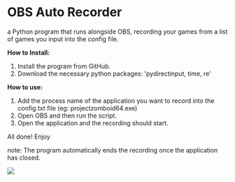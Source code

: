 # **OBS Auto Recorder**
a Python program that runs alongside OBS, recording your games from a list of games you input into the config file.

**How to Install:**
1. Install the program from GitHub.
2. Download the necessary python packages: 'pydirectinput, time, re'

**How to use:**
1. Add the process name of the application you want to record into the config.txt file (eg: projectzomboid64.exe)
2. Open OBS and then run the script.
3. Open the application and the recording should start.

All done! Enjoy

note: The program automatically ends the recording once the application has closed.

![](https://www.logo.wine/a/logo/Open_Broadcaster_Software/Open_Broadcaster_Software-Logo.wine.svg)
